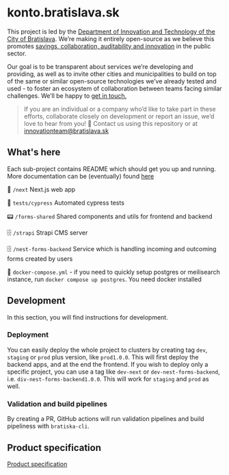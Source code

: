 # konto.bratislava.sk

This project is led by the [Department of Innovation and Technology of the City of Bratislava](https://inovacie.bratislava.sk). We’re making it entirely open-source as we believe this promotes [savings, collaboration, auditability and innovation](https://publiccode.eu) in the public sector.

Our goal is to be transparent about services we’re developing and providing, as well as to invite other cities and municipalities to build on top of the same or similar open-source technologies we’ve already tested and used - to foster an ecosystem of collaboration between teams facing similar challenges. We’ll be happy to [get in touch.](mailto:innovationteam@bratislava.sk)

> If you are an individual or a company who’d like to take part in these efforts, collaborate closely on development or report an issue, we’d love to hear from you! 🙌 Contact us using this repository or at [innovationteam@bratislava.sk](mailto:innovationteam@bratislava.sk)

## What's here

Each sub-project contains README which should get you up and running. More documentation can be (eventually) found [here](https://bratislava.github.io)

🏡 `/next` Next.js web app

👀 `tests/cypress` Automated cypress tests

📟 `/forms-shared` Shared components and utils for frontend and backend

🗄️ `/strapi` Strapi CMS server

🗄️ `/nest-forms-backend` Service which is handling incoming and outcoming forms created by users

🐳 `docker-compose.yml` - if you need to quickly setup postgres or meilisearch instance, run `docker compose up postgres`. You need docker installed

## Development

In this section, you will find instructions for development.

### Deployment

You can easily deploy the whole project to clusters by creating tag `dev`, `staging` or `prod` plus version, like `prod1.0.0`. This will first deploy the backend apps, and at the end the frontend.
If you wish to deploy only a specific project, you can use a tag like `dev-next` or `dev-nest-forms-backend`, i.e. `div-nest-forms-backend1.0.0`. This will work for `staging` and `prod` as well.

### Validation and build pipelines

By creating a PR, GitHub actions will run validation pipelines and build pipeliness with `bratiska-cli`.

## Product specification

[Product specification](https://magistratba.sharepoint.com/:w:/s/InnovationTeam/Ee7urGwpSLBGnhyBYT5OJyAB9yPAd8xctA2I_xU6rYWbuA?e=ofobAR)
